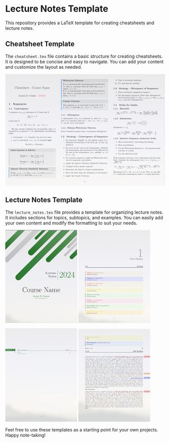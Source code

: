 # Lecture Notes Template

This repository provides a LaTeX template for creating cheatsheets and lecture notes.

## Cheatsheet Template

The `cheatsheet.tex` file contains a basic structure for creating cheatsheets. It is designed to be concise and easy to navigate. You can add your content and customize the layout as needed.

![Cheatsheet Template](/resources/cheatsheet.png)

## Lecture Notes Template

The `lecture_notes.tex` file provides a template for organizing lecture notes. It includes sections for topics, subtopics, and examples. You can easily add your own content and modify the formatting to suit your needs.

<p float="left">
  <img src="./resources/notes-1.png" alt="alt-text-1" width="45%" />
  <img src="./resources/notes-2.png" alt="alt-text-2" width="45%" />
</p>

<p float="left">
  <img src="./resources/notes-3.png" alt="alt-text-1" width="45%" />
  <img src="./resources/notes-4.png" alt="alt-text-2" width="45%" />
</p>

Feel free to use these templates as a starting point for your own projects. Happy note-taking!
